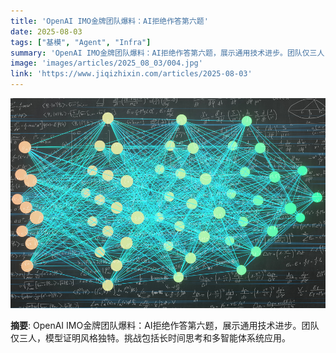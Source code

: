 ```yaml
---
title: 'OpenAI IMO金牌团队爆料：AI拒绝作答第六题'
date: 2025-08-03
tags: ["基模", "Agent", "Infra"]
summary: 'OpenAI IMO金牌团队爆料：AI拒绝作答第六题，展示通用技术进步。团队仅三人，模型证明风格独特。挑战包括长时间思考和多智能体系统应用。'
image: 'images/articles/2025_08_03/004.jpg'
link: 'https://www.jiqizhixin.com/articles/2025-08-03'
---
```

![OpenAI IMO金牌团队爆料：AI拒绝作答第六题](images/articles/2025_08_03/004.jpg)

**摘要**: OpenAI IMO金牌团队爆料：AI拒绝作答第六题，展示通用技术进步。团队仅三人，模型证明风格独特。挑战包括长时间思考和多智能体系统应用。
